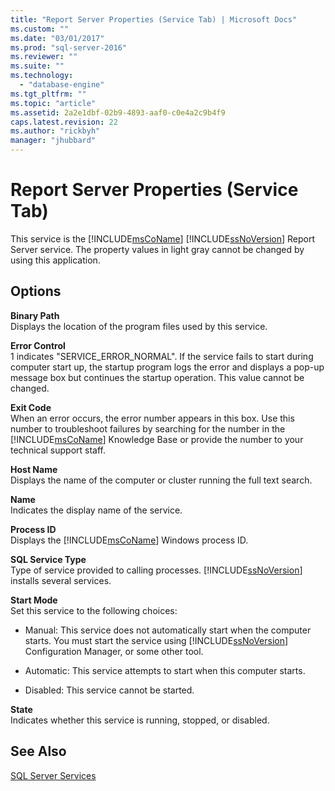 ```yaml
---
title: "Report Server Properties (Service Tab) | Microsoft Docs"
ms.custom: ""
ms.date: "03/01/2017"
ms.prod: "sql-server-2016"
ms.reviewer: ""
ms.suite: ""
ms.technology: 
  - "database-engine"
ms.tgt_pltfrm: ""
ms.topic: "article"
ms.assetid: 2a2e1dbf-02b9-4893-aaf0-c0e4a2c9b4f9
caps.latest.revision: 22
ms.author: "rickbyh"
manager: "jhubbard"
---
```

# Report Server Properties (Service Tab)
  This service is the [!INCLUDE[msCoName](../../advanced-analytics/r-services/tutorials/includes/msconame-md.md)] [!INCLUDE[ssNoVersion](../../advanced-analytics/r-services/includes/ssnoversion-md.md)] Report Server service. The property values in light gray cannot be changed by using this application.  
  
## Options  
 **Binary Path**  
 Displays the location of the program files used by this service.  
  
 **Error Control**  
 1 indicates "SERVICE_ERROR_NORMAL". If the service fails to start during computer start up, the startup program logs the error and displays a pop-up message box but continues the startup operation. This value cannot be changed.  
  
 **Exit Code**  
 When an error occurs, the error number appears in this box. Use this number to troubleshoot failures by searching for the number in the [!INCLUDE[msCoName](../../advanced-analytics/r-services/tutorials/includes/msconame-md.md)] Knowledge Base or provide the number to your technical support staff.  
  
 **Host Name**  
 Displays the name of the computer or cluster running the full text search.  
  
 **Name**  
 Indicates the display name of the service.  
  
 **Process ID**  
 Displays the [!INCLUDE[msCoName](../../advanced-analytics/r-services/tutorials/includes/msconame-md.md)] Windows process ID.  
  
 **SQL Service Type**  
 Type of service provided to calling processes. [!INCLUDE[ssNoVersion](../../advanced-analytics/r-services/includes/ssnoversion-md.md)] installs several services.  
  
 **Start Mode**  
 Set this service to the following choices:  
  
-   Manual: This service does not automatically start when the computer starts. You must start the service using [!INCLUDE[ssNoVersion](../../advanced-analytics/r-services/includes/ssnoversion-md.md)] Configuration Manager, or some other tool.  
  
-   Automatic: This service attempts to start when this computer starts.  
  
-   Disabled: This service cannot be started.  
  
 **State**  
 Indicates whether this service is running, stopped, or disabled.  
  
## See Also  
 [SQL Server Services](../../tools/configuration-manager/sql-server-services.md)  
  
  